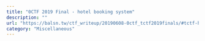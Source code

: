 ```yaml
---
title: "0CTF 2019 Final - hotel booking system"
description: ""
url: "https://balsn.tw/ctf_writeup/20190608-0ctf_tctf2019finals/#tctf-hotel-booking-system"
category: "Miscellaneous"
---
```

